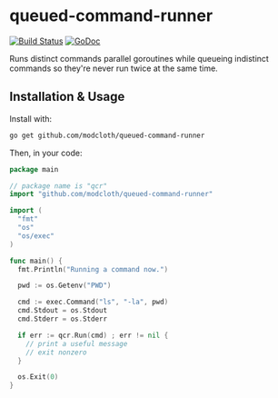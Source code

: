 queued-command-runner
=====================

[![Build Status](https://travis-ci.org/modcloth/queued-command-runner.svg?branch=master)](https://travis-ci.org/modcloth/queued-command-runner)
[![GoDoc](https://godoc.org/github.com/modcloth/queued-command-runner?status.png)](https://godoc.org/github.com/modcloth/queued-command-runner)

Runs distinct commands parallel goroutines while queueing indistinct
commands so they're never run twice at the same time.

## Installation &amp; Usage

Install with:

```bash
go get github.com/modcloth/queued-command-runner
```

Then, in your code:

```go
package main

// package name is "qcr"
import "github.com/modcloth/queued-command-runner"

import (
  "fmt"
  "os"
  "os/exec"
)

func main() {
  fmt.Println("Running a command now.")

  pwd := os.Getenv("PWD")

  cmd := exec.Command("ls", "-la", pwd)
  cmd.Stdout = os.Stdout
  cmd.Stderr = os.Stderr

  if err := qcr.Run(cmd) ; err != nil {
    // print a useful message
    // exit nonzero
  }

  os.Exit(0)
}
```
